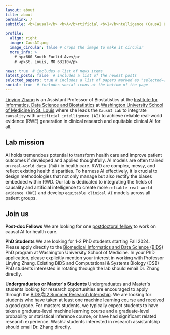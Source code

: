 ```yaml
---
layout: about
title: about
permalink: /
subtitle: <b>Causal</b> <b>A</b>rtificial <b>I</b>ntelligence (CausAI Lab)

profile:
  align: right
  image: CausAI.png
  image_circular: false # crops the image to make it circular
  more_info: >
    # <p>660 South Euclid Ave</p>
    # <p>St. Louis, MO 63110</p>

news: true  # includes a list of news items
latest_posts: false  # includes a list of the newest posts
selected_papers: true # includes a list of papers marked as "selected={true}"
social: true  # includes social icons at the bottom of the page
---
```

[Linying Zhang](https://linyingzhang.com) is an Assistant Professor of Biostatistics at the [Institute for Informatics, Data Science and Biostatistics](https://i2db.wustl.edu) at [Washington University School of Medicine in St. Louis](https://medicine.wustl.edu) where she leads the `CausAI Lab` to integrate `causality` with `artificial intelligence (AI)` to achieve reliable real-world evidence (RWE) generation in clinical research and equitable clinical AI for all.

## Lab mission
AI holds tremendous potential to transform health care and improve patient outcomes if developed and applied thoughtfully. AI models are often trained on `real-world data (RWD)` in health care. RWD are  complex, messy, and reflect existing health disparities. To harness AI effectively, it is crucial to design methodologies that not only manage but also rectify the biases embedded within RWD. Our lab is dedicated to integrating the fields of causality and artificial intelligence to create more `reliable real-world evidence (RWE)` and develop `equitable clinical AI` models across all patient groups.

## Join us
**Post-doc Fellows** We are looking for one [postdoctoral fellow](https://linyingzhang.com/files/Postdoc.pdf) to work on causal AI for health care.

**PhD Students** We are looking for 1-2 PhD students starting Fall 2024. Please apply directly to the [Biomedical Informatics and Data Science (BIDS)](https://dbbs.wustl.edu/programs/biomedical-informatics-data-science/) PhD program at Washington University School of Medicine. In your PhD application, please explicitly mention your interest in working with Professor Linying Zhang. Existing BIDS and Computational & Systems Biology (CSB) PhD students interested in rotating through the lab should email Dr. Zhang directly.

**Undergraduates or Master's Students** Undergraduates and Master's students looking for research opportunities are encouraged to apply through the [BIDS@I2 Summer Research Internship](https://i2db.wustl.edu/education-programs/bids-summer-internship/). We are looking for students who have taken at least one machine learning course and received a good grade. For masters students, we typically expect students to have taken a graduate-level machine learning course and a graduate-level probability or statistical inference course, or have had significant related research experience. WashU students interested in research assistantship should email Dr. Zhang directly.


